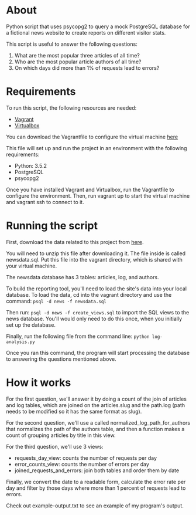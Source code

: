 # About

Python script that uses psycopg2 to query a mock PostgreSQL database for a fictional news website to create reports on different visitor stats.

This script is useful to answer the following questions:

1. What are the most popular three articles of all time?
2. Who are the most popular article authors of all time?
3. On which days did more than 1% of requests lead to errors?

# Requirements

To run this script, the following resources are needed: 

* [Vagrant](https://www.vagrantup.com/downloads.html)
* [Virtualbox](https://www.virtualbox.org/wiki/Download_Old_Builds_5_1)

You can download the Vagrantfile to configure the virtual machine [here](https://github.com/udacity/fullstack-nanodegree-vm/blob/master/vagrant/Vagrantfile)

This file will set up and run the project in an environment with the following requirements:

* Python: 3.5.2
* PostgreSQL
* psycopg2

Once you have installed Vagrant and Virtualbox, run the Vagrantfile to configure the environment. Then, run vagrant up to start the virtual machine and vagrant ssh to connect to it.

# Running the script

First, download the data related to this project from [here](https://d17h27t6h515a5.cloudfront.net/topher/2016/August/57b5f748_newsdata/newsdata.zip).

You will need to unzip this file after downloading it. The file inside is called newsdata.sql. Put this file into the vagrant directory, which is shared with your virtual machine.

The newsdata database has 3 tables: articles, log, and authors. 

To build the reporting tool, you'll need to load the site's data into your local database. To load the data, cd into the vagrant directory and use the command: 
`psql -d news -f newsdata.sql`

Then run: `psql -d news -f create_views.sql` to import the SQL views to the news database. You'll would only need to do this once, when you initially set up the database.

Finally, run the following file from the command line:
`python log-analysis.py`

Once you ran this command, the program will start processing the database to answering the questions mentioned above.

# How it works

For the first question, we'll answer it by doing a count of the join of articles and log tables, which are joined on the articles.slug and the path.log (path needs to be modified so it has the same format as slug). 

For the second question, we'll use a called normalized_log_path_for_authors that normalizes the path of the authors table, and then a function makes a count of grouping articles by title in this view.

For the third question, we'll use 3 views:
- requests_day_view: counts the number of requests per day
- error_counts_view: counts the number of errors per day
- joined_requests_and_errors: join both tables and order them by date

Finally, we convert the date to a readable form, calculate the error rate per day and filter by those days where more than 1 percent of requests lead to errors.

Check out example-output.txt to see an example of my program's output.
